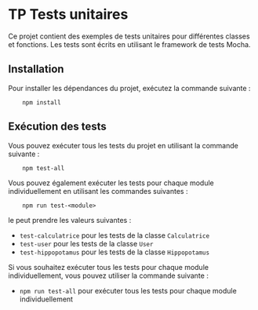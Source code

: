 # TP Tests unitaires

Ce projet contient des exemples de tests unitaires pour différentes classes et fonctions. Les tests sont écrits en
utilisant le framework de tests Mocha.

## Installation

Pour installer les dépendances du projet, exécutez la commande suivante :

        npm install

## Exécution des tests

Vous pouvez exécuter tous les tests du projet en utilisant la commande suivante :

        npm test-all

Vous pouvez également exécuter les tests pour chaque module individuellement en utilisant les commandes suivantes :

        npm run test-<module>

le <module> peut prendre les valeurs suivantes :

- `test-calculatrice` pour les tests de la classe `Calculatrice`
- `test-user` pour les tests de la classe `User`
- `test-hippopotamus` pour les tests de la classe `Hippopotamus`

Si vous souhaitez exécuter tous les tests pour chaque module individuellement, vous pouvez utiliser la commande
suivante :

- `npm run test-all` pour exécuter tous les tests pour chaque module individuellement


